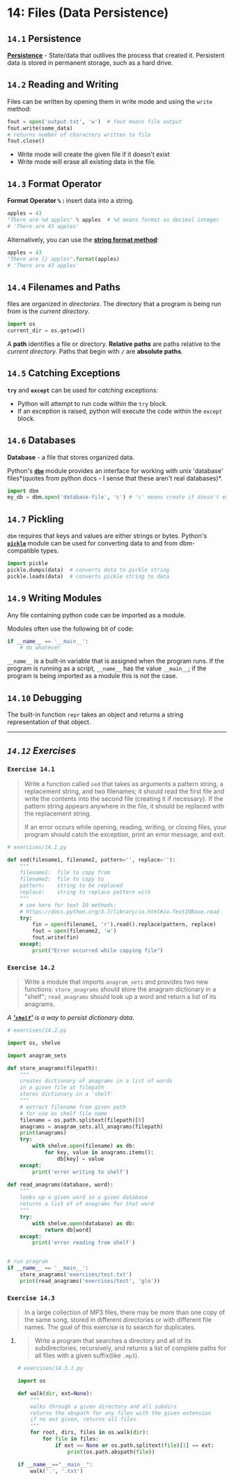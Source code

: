 # 14: Files (Data Persistence)

## `14.1` Persistence

[**Persistence**](https://en.wikipedia.org/wiki/Persistence_%28computer_science%29) - State/data that outlives the process that created it. Persistent data is stored in permanent storage, such as a hard drive.

## `14.2` Reading and Writing

Files can be written by opening them in write mode and using the `write` method:

```python
fout = open('output.txt', 'w')	# fout means file output
fout.write(some_data)
# returns number of characters written to file
fout.close()
```

* Write mode will create the given file if it doesn't exist
* Write mode will erase all existing data in the file.

## `14.3` Format Operator

**Format Operator `%` :** insert data into a string.

```python
apples = 43
"There are %d apples" % apples	# %d means format as decimal integer
# 'There are 43 apples'
```

Alternatively, you can use the [**string format method**](https://docs.python.org/3/library/stdtypes.html#str.format):

```python
apples = 43
"There are {} apples".format(apples)
# 'There are 43 apples'
```

## `14.4` Filenames and Paths

files are organized in *directories*. The directory that a program is being run from is the *current directory*.

```python
import os
current_dir = os.getcwd()
```

A **path** identifies a file or directory. **Relative paths** are paths relative to the *current directory*. Paths that begin with **`/`** are **absolute paths**.

## `14.5` Catching Exceptions

**`try`** and **`except`** can be used for *catching* exceptions:

* Python will attempt to run code within the `try` block.
* If an exception is raised, python will execute the code within the `except` block.

## `14.6` Databases

**Database** - a file that stores organized data.

Python's [**`dbm`**](https://docs.python.org/3.7/library/dbm.html) module provides an interface for working with unix 'database' files*(quotes from python docs - I sense that these aren't real databases)*.

```python
import dbm
my_db = dbm.open('database-file', 'c') # 'c' means create if doesn't exist
```

## `14.7` Pickling

`dbm` requires that keys and values are either strings or bytes. Python's [**`pickle`**](https://docs.python.org/3/library/pickle.html) module can be used for converting data to and from dbm-compatible types.

```python
import pickle
pickle.dumps(data)	# converts data to pickle string
pickle.loads(data)	# converts pickle string to data
```

## `14.9` Writing Modules

Any file containing python code can be imported as a module.

Modules often use the following bit of code:

```python
if __name__ == '__main__':
    # do whatever
```

`__name__` is a built-in variable that is assigned when the program runs. If the program is running as a script, `__name__` has the value `__main__`; if the program is being imported as a module this is not the case.

## `14.10` Debugging

The built-in function `repr` takes an object and returns a string representation of that object.

---

## *`14.12` Exercises*

### `Exercise 14.1`

> Write a function called `sed` that takes as arguments a pattern string, a replacement string, and two filenames; it should read the first file and write the contents into the second file (creating it if necessary). If the pattern string appears anywhere in the file, it should be replaced with the replacement string.
>
> If an error occurs while opening, reading, writing, or closing files, your program should catch the exception, print an error message, and exit.

```python
# exercises/14.1.py

def sed(filename1, filename2, pattern='', replace=''):
    """
    filename1:  file to copy from
    filename2:  file to copy to
    pattern:    string to be replaced
    replace:    string to replace pattern with
    """
    # see here for text IO methods:
    # https://docs.python.org/3.7/library/io.html#io.TextIOBase.read
    try:
        fin = open(filename1, 'r').read().replace(pattern, replace)
        fout = open(filename2, 'w')
        fout.write(fin)
    except:
        print("Error occurred while copying file")

```

### `Exercise 14.2`

> Write a module that imports `anagram_sets` and provides two new functions: `store_anagrams` should store the anagram dictionary in a "shelf"; `read_anagrams` should look up a word and return a list of its anagrams.

*A [**'`shelf`'**](https://docs.python.org/3/library/shelve.html) is a way to persist dictionary data.*

```python
# exercises/14.2.py

import os, shelve

import anagram_sets

def store_anagrams(filepath):
    """
    creates dictionary of anagrams in a list of words
    in a given file at filepath
    stores dictionary in a 'shelf'
    """
    # extract filename from given path
    # for use as shelf file name
    filename = os.path.splitext(filepath)[0]
    anagrams = anagram_sets.all_anagrams(filepath)
    print(anagrams)
    try:
        with shelve.open(filename) as db:
            for key, value in anagrams.items():
                db[key] = value
    except:
        print('error writing to shelf')

def read_anagrams(database, word):
    """
    looks up a given word in a given database
    returns a list of of anagrams for that word
    """
    try:
        with shelve.open(database) as db:
            return db[word]
    except:
        print('error reading from shelf')


# run program
if __name__ == '__main__':
    store_anagrams('exercises/test.txt')
    print(read_anagrams('exercises/test', 'glo'))

```

### `Exercise 14.3`

> In a large collection of MP3 files, there may be more than one copy of the same song, stored in different directories or with different file names. The goal of this exercise is to search for duplicates.

1. > Write a program that searches a directory and all of its subdirectories, recursively, and returns a list of complete paths for all files with a given suffix(like `.mp3`).

   ```python
   # exercises/14.3.1.py
   
   import os
   
   def walk(dir, ext=None):
       """
       walks through a given directory and all subdirs
       returns the abspath for any files with the given extension
       if no ext given, returns all files
       """
       for root, dirs, files in os.walk(dir):
           for file in files:
               if ext == None or os.path.splitext(file)[1] == ext:
                   print(os.path.abspath(file))
   
   if __name__=="__main__":
       walk('.', '.txt')
   
   ```

   